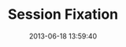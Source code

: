 ---
layout: post
title:  "Session Fixation"
date:   2013-06-18 13:59:40
categories: vulnerabilities
---